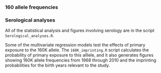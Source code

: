 ### 160 allele frequencies

### Serological analyses

All of the statistical analysis and figures involving serology are in the script `Serological_analyses.R`. 

Some of the multivariate regression models test the effects of primary exposure to the 160K allele. 
The `160K_imprinting.R` script calculates the probability of primary exposure to this alllele, and it also generates figures showing 160K allele frequencies from 1968 through 2010 and the imprinting probabilities for the birth years relevant to the study.
